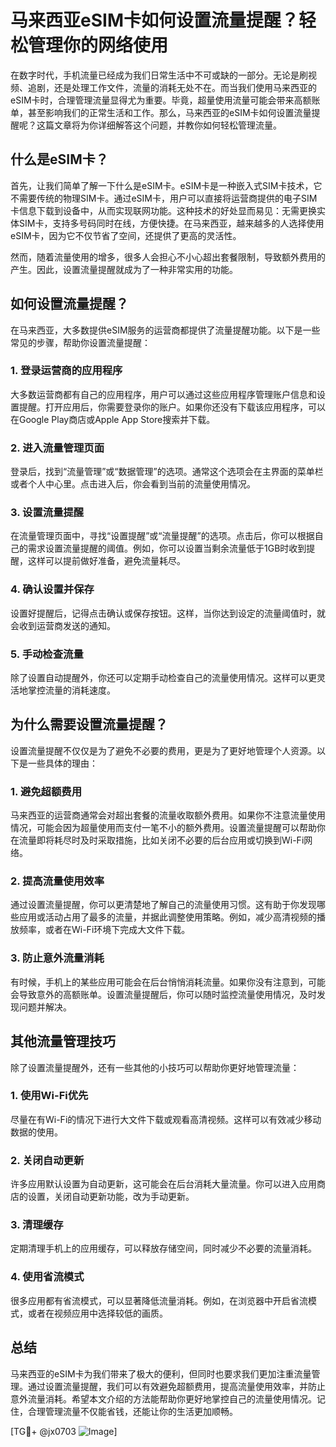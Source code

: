 # 马来西亚eSIM卡如何设置流量提醒？轻松管理你的网络使用

在数字时代，手机流量已经成为我们日常生活中不可或缺的一部分。无论是刷视频、追剧，还是处理工作文件，流量的消耗无处不在。而当我们使用马来西亚的eSIM卡时，合理管理流量显得尤为重要。毕竟，超量使用流量可能会带来高额账单，甚至影响我们的正常生活和工作。那么，马来西亚的eSIM卡如何设置流量提醒呢？这篇文章将为你详细解答这个问题，并教你如何轻松管理流量。

## 什么是eSIM卡？

首先，让我们简单了解一下什么是eSIM卡。eSIM卡是一种嵌入式SIM卡技术，它不需要传统的物理SIM卡。通过eSIM卡，用户可以直接将运营商提供的电子SIM卡信息下载到设备中，从而实现联网功能。这种技术的好处显而易见：无需更换实体SIM卡，支持多号码同时在线，方便快捷。在马来西亚，越来越多的人选择使用eSIM卡，因为它不仅节省了空间，还提供了更高的灵活性。

然而，随着流量使用的增多，很多人会担心不小心超出套餐限制，导致额外费用的产生。因此，设置流量提醒就成为了一种非常实用的功能。

## 如何设置流量提醒？

在马来西亚，大多数提供eSIM服务的运营商都提供了流量提醒功能。以下是一些常见的步骤，帮助你设置流量提醒：

### 1. 登录运营商的应用程序

大多数运营商都有自己的应用程序，用户可以通过这些应用程序管理账户信息和设置提醒。打开应用后，你需要登录你的账户。如果你还没有下载该应用程序，可以在Google Play商店或Apple App Store搜索并下载。

### 2. 进入流量管理页面

登录后，找到“流量管理”或“数据管理”的选项。通常这个选项会在主界面的菜单栏或者个人中心里。点击进入后，你会看到当前的流量使用情况。

### 3. 设置流量提醒

在流量管理页面中，寻找“设置提醒”或“流量提醒”的选项。点击后，你可以根据自己的需求设置流量提醒的阈值。例如，你可以设置当剩余流量低于1GB时收到提醒，这样可以提前做好准备，避免流量耗尽。

### 4. 确认设置并保存

设置好提醒后，记得点击确认或保存按钮。这样，当你达到设定的流量阈值时，就会收到运营商发送的通知。

### 5. 手动检查流量

除了设置自动提醒外，你还可以定期手动检查自己的流量使用情况。这样可以更灵活地掌控流量的消耗速度。

## 为什么需要设置流量提醒？

设置流量提醒不仅仅是为了避免不必要的费用，更是为了更好地管理个人资源。以下是一些具体的理由：

### 1. 避免超额费用

马来西亚的运营商通常会对超出套餐的流量收取额外费用。如果你不注意流量使用情况，可能会因为超量使用而支付一笔不小的额外费用。设置流量提醒可以帮助你在流量即将耗尽时及时采取措施，比如关闭不必要的后台应用或切换到Wi-Fi网络。

### 2. 提高流量使用效率

通过设置流量提醒，你可以更清楚地了解自己的流量使用习惯。这有助于你发现哪些应用或活动占用了最多的流量，并据此调整使用策略。例如，减少高清视频的播放频率，或者在Wi-Fi环境下完成大文件下载。

### 3. 防止意外流量消耗

有时候，手机上的某些应用可能会在后台悄悄消耗流量。如果你没有注意到，可能会导致意外的高额账单。设置流量提醒后，你可以随时监控流量使用情况，及时发现问题并解决。

## 其他流量管理技巧

除了设置流量提醒外，还有一些其他的小技巧可以帮助你更好地管理流量：

### 1. 使用Wi-Fi优先

尽量在有Wi-Fi的情况下进行大文件下载或观看高清视频。这样可以有效减少移动数据的使用。

### 2. 关闭自动更新

许多应用默认设置为自动更新，这可能会在后台消耗大量流量。你可以进入应用商店的设置，关闭自动更新功能，改为手动更新。

### 3. 清理缓存

定期清理手机上的应用缓存，可以释放存储空间，同时减少不必要的流量消耗。

### 4. 使用省流模式

很多应用都有省流模式，可以显著降低流量消耗。例如，在浏览器中开启省流模式，或者在视频应用中选择较低的画质。

## 总结

马来西亚的eSIM卡为我们带来了极大的便利，但同时也要求我们更加注重流量管理。通过设置流量提醒，我们可以有效避免超额费用，提高流量使用效率，并防止意外流量消耗。希望本文介绍的方法能帮助你更好地掌控自己的流量使用情况。记住，合理管理流量不仅能省钱，还能让你的生活更加顺畅。

[TG💪+ @jx0703 ![Image](https://github.com/user-attachments/assets/dbca1d08-cadb-493c-b0ec-ad6f7a83f270)]